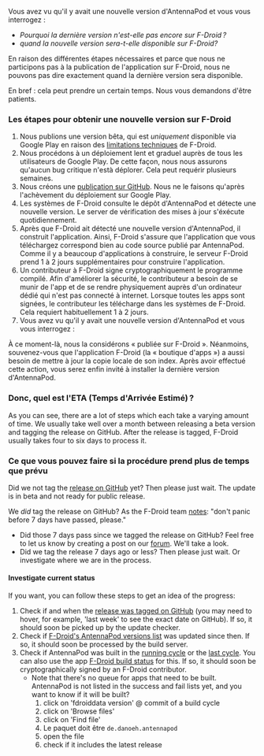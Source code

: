 Vous avez vu qu'il y avait une nouvelle version d'AntennaPod et vous vous interrogez :

* *Pourquoi la dernière version n'est-elle pas encore sur F-Droid ?*
* *quand la nouvelle version sera-t-elle disponible sur F-Droid?*

En raison des différentes étapes nécessaires et parce que nous ne participons pas à la publication de l'application sur F-Droid, nous ne pouvons pas dire exactement quand la dernière version sera disponible.

En bref : cela peut prendre un certain temps. Nous vous demandons d'être patients.

### Les étapes pour obtenir une nouvelle version sur F-Droid

1. Nous publions une version bêta, qui est *uniquement* disponible via Google Play en raison des [limitations techniques](/documentation/general/beta#f-droid) de F-Droid.
1. Nous procédons à un déploiement lent et graduel auprès de tous les utilisateurs de Google Play. De cette façon, nous nous assurons qu'aucun bug critique n'està déplorer. Cela peut requérir plusieurs semaines.
1. Nous créons une [publication sur GitHub](https://github.com/AntennaPod/AntennaPod/releases). Nous ne le faisons qu'après l'achèvement du déploiement sur Google Play.
1. Les systèmes de F-Droid consulte le dépôt d'AntennaPod et détecte une nouvelle version. Le server de vérification des mises à jour s'éxécute quotidiennement.
1. Après que F-Droid ait détecté une nouvelle version d'AntennaPod, il construit l'application. Ainsi, F-Droid s'assure que l'application que vous téléchargez correspond bien au code source publié par AntennaPod. Comme il y a beaucoup d'applications à construire, le serveur F-Droid prend 1 à 2 jours supplémentaires pour construire l'application.
1. Un contributeur à F-Droid signe cryptographiquement le programme compilé. Afin d'améliorer la sécurité, le contributeur a besoin de se munir de l'app et de se rendre physiquement auprès d'un ordinateur dédié qui n'est pas connecté à internet. Lorsque toutes les apps sont signées, le contributeur les télécharge dans les systèmes de F-Droid. Cela requiert habituellement 1 à 2 jours.
1. Vous avez vu qu'il y avait une nouvelle version d'AntennaPod et vous vous interrogez :

À ce moment-là, nous la considérons « publiée sur F-Droid ». Néanmoins, souvenez-vous que l'application F-Droid (la « boutique d'apps ») a aussi besoin de mettre à jour la copie locale de son index. Après avoir effectué cette action, vous serez enfin invité à installer la dernière version d'AntennaPod.

### Donc, quel est l'ETA (Temps d'Arrivée Estimé) ?

As you can see, there are a lot of steps which each take a varying amount of time. We usually take well over a month between releasing a beta version and tagging the release on GitHub. After the release is tagged, F-Droid usually takes four to six days to process it.

### Ce que vous pouvez faire si la procédure prend plus de temps que prévu

Did we not tag the [release on GitHub](https://github.com/AntennaPod/AntennaPod/releases) yet? Then please just wait. The update is in beta and not ready for public release.

We *did* tag the release on GitHub? As the F-Droid team [notes](https://gitlab.com/fdroid/wiki/-/wikis/FAQ#how-long-does-it-take-for-my-app-to-show-up-on-website-and-client): "don't panic before 7 days have passed, please."

* Did those 7 days pass since we tagged the release on GitHub? Feel free to let us know by creating a post on our [forum](https://forum.antennapod.org/). We'll take a look.
* Did we tag the release 7 days ago or less? Then please just wait. Or investigate where we are in the process.

#### Investigate current status

If you want, you can follow these steps to get an idea of the progress:

1. Check if and when the [release was tagged on GitHub](https://github.com/AntennaPod/AntennaPod/releases/latest) (you may need to hover, for example, 'last week' to see the exact date on GitHub). If so, it should soon be picked up by the update checker.
1. Check if [F-Droid's AntennaPod versions list](https://gitlab.com/fdroid/fdroiddata/-/commits/master/metadata/de.danoeh.antennapod.yml?author=F-Droid%20checkupdates%20bot) was updated since then. If so, it should soon be processed by the build server.
1. Check if AntennaPod was built in the [running cycle](https://monitor.f-droid.org/builds/running) or the [last cycle](https://monitor.f-droid.org/builds/build). You can also use the app [F-Droid build status](https://f-droid.org/en/packages/de.storchp.fdroidbuildstatus/) for this. If so, it should soon be cryptographically signed by an F-Droid contributor.
   * Note that there's no queue for apps that need to be built. AntennaPod is not listed in the success and fail lists yet, and you want to know if it will be built?
      1. click on 'fdroiddata version' @ commit of a build cycle
      1. click on 'Browse files'
      1. click on 'Find file'
      1. Le paquet doit être `de.danoeh.antennapod`
      1. open the file
      1. check if it includes the latest release
